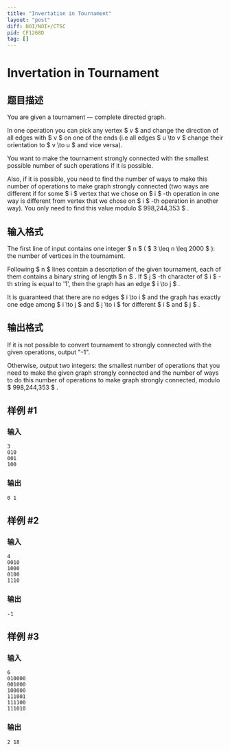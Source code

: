 ```yaml
---
title: "Invertation in Tournament"
layout: "post"
diff: NOI/NOI+/CTSC
pid: CF1268D
tag: []
---
```


# Invertation in Tournament

## 题目描述

You are given a tournament — complete directed graph.

In one operation you can pick any vertex $ v $ and change the direction of all edges with $ v $ on one of the ends (i.e all edges $ u \to v $ change their orientation to $ v \to u $ and vice versa).

You want to make the tournament strongly connected with the smallest possible number of such operations if it is possible.

Also, if it is possible, you need to find the number of ways to make this number of operations to make graph strongly connected (two ways are different if for some $ i $ vertex that we chose on $ i $ -th operation in one way is different from vertex that we chose on $ i $ -th operation in another way). You only need to find this value modulo $ 998\,244\,353 $ .

## 输入格式

The first line of input contains one integer $ n $ ( $ 3 \leq n \leq 2000 $ ): the number of vertices in the tournament.

Following $ n $ lines contain a description of the given tournament, each of them contains a binary string of length $ n $ . If $ j $ -th character of $ i $ -th string is equal to '1', then the graph has an edge $ i \to j $ .

It is guaranteed that there are no edges $ i \to i $ and the graph has exactly one edge among $ i \to j $ and $ j \to i $ for different $ i $ and $ j $ .

## 输出格式

If it is not possible to convert tournament to strongly connected with the given operations, output "-1".

Otherwise, output two integers: the smallest number of operations that you need to make the given graph strongly connected and the number of ways to do this number of operations to make graph strongly connected, modulo $ 998\,244\,353 $ .

## 样例 #1

### 输入

```
3
010
001
100

```

### 输出

```
0 1

```

## 样例 #2

### 输入

```
4
0010
1000
0100
1110

```

### 输出

```
-1

```

## 样例 #3

### 输入

```
6
010000
001000
100000
111001
111100
111010

```

### 输出

```
2 18

```

